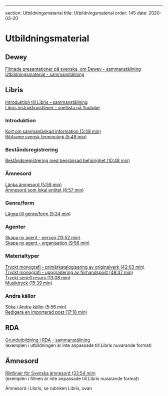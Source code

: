 ---
section: Utbildningsmaterial
title: Utbildningsmaterial
order: 145
date: 2020-03-20


# Utbildningsmaterial

## Dewey

[Filmade presentationer på svenska, om Dewey - sammanställning](http://www.kb.se/katalogisering/Klassifikation/DDK/Om-DDK/Webbkurser/)  
[Utbildningsmaterial - sammanställning](http://www.kb.se/katalogisering/Klassifikation/DDK/Om-DDK/Utbildningsmaterial/)

## Libris

[Introduktion till Libris - sammanställning](https://www.kb.se/samverkan-och-utveckling/libris/katalogisering-i-libris/introduktion-till-libris.html)  
[Libris instruktionsfilmer - spellista på Youtube](https://www.youtube.com/playlist?list=PLZVkEICvA5-GRT2oJQmLgq_2Pksx6zYPy)

### Introduktion

[Kort om sammanlänkad information (5:49 min)](https://youtu.be/oSFWIAwu3bs)  
[Bibframe svensk terminologi (5:49 min)](https://youtu.be/LmhsXICZ0MQ)

### Beståndsregistrering

[Beståndsregistrering med begränsad behörighet (10:48 min)](https://youtu.be/LVzikX3q2y8)

### Ämnesord

[Länka ämnesord (5:59 min)](https://youtu.be/LVzikX3q2y8)  
[Ämnesord som lokal entitet (6:57 min)](https://youtu.be/LVzikX3q2y8)

### Genre/form

[Lägga till genre/form (5:24 min)](https://youtu.be/LVzikX3q2y8)

### Agenter

[Skapa ny agent - person (13:52 min)](https://youtu.be/BYWaD1E00O4)  
[Skapa ny agent - organisation (9:56 min)](https://youtu.be/9MzVriPQUA8)

### Materialtyper

[Tryckt monografi - primärkatalogisering av originalverk (42:03 min)](https://youtu.be/K_sYU0aMuc8)  
[Tryckt monografi - uppgradering av förhandspost (48:47 min)](https://youtu.be/_Xnwcz6DT6U)  
[Tryckt seriell resurs (13:08 min)](https://youtu.be/_Xnwcz6DT6U)  
[Musiktryck (15:39 min)](https://youtu.be/BYWaD1E00O4)

### Andra källor

[Söka i Andra källor (5:56 min)](https://youtu.be/WGUBhzN3K_k)  
[Redigera en importerad post (17:18 min)](https://youtu.be/JyxIXBdUNy0)

## RDA

[Grundutbildning i RDA - sammanställning](http://www.kb.se/rdakatalogisering/RDA-redaktionen/Presentationer-och-informationsmaterial/)  
(exemplen i utbildningen är inte anpassade till Libris nuvarande format)

## Ämnesord

[Riktlinjer för Svenska ämnesord (33:54 min)](http://youtu.be/yqihZsHLWaQ)  
(exemplen i filmen är inte anpassade till Libris nuvarande format)  
  
Ämnesord i Libris, se rubriken Libris, ovan

